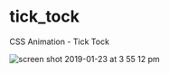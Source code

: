 # tick_tock
CSS Animation - Tick Tock

![screen shot 2019-01-23 at 3 55 12 pm](https://user-images.githubusercontent.com/35313629/51645086-7e9e4d00-1f27-11e9-8bfd-482111e9b07d.png)
